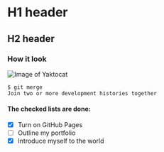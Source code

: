 # H1 header
## H2 header

### How it look
![Image of Yaktocat](https://thumbs.dreamstime.com/b/hand-people-student-opening-reading-text-book-wood-table-copy-space-library-concept-as-education-attempt-make-99981771.jpg)

```
$ git merge
Join two or more development histories together
```
#### The checked lists are done:
- [x] Turn on GitHub Pages
- [ ] Outline my portfolio
- [x] Introduce myself to the world
